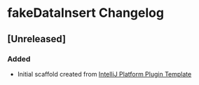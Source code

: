 <!-- Keep a Changelog guide -> https://keepachangelog.com -->

# fakeDataInsert Changelog

## [Unreleased]
### Added
- Initial scaffold created from [IntelliJ Platform Plugin Template](https://github.com/JetBrains/intellij-platform-plugin-template)
